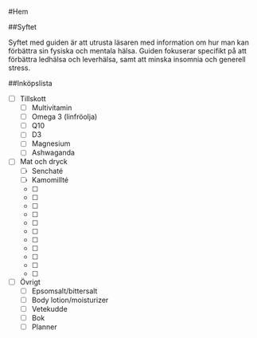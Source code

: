 #Hem 

##Syftet

Syftet med guiden är att utrusta läsaren med information om hur man kan förbättra sin fysiska och mentala hälsa. Guiden fokuserar specifikt på att förbättra ledhälsa och leverhälsa, samt att minska insomnia och generell stress. 

##Inköpslista

- [ ] Tillskott
	* [ ] Multivitamin
	* [ ] Omega 3 (linfröolja)
	* [ ] Q10
	* [ ] D3
	* [ ] Magnesium
	* [ ] Ashwaganda

- [ ] Mat och dryck 
	* [ ] Senchaté
	* [ ] Kamomillté
	* [ ] 
	* [ ] 
	* [ ] 
	* [ ] 
	* [ ]
	* [ ] 
	* [ ] 
	* [ ] 
	* [ ]
	* [ ] 
	* [ ]  

- [ ] Övrigt
    * [ ] Epsomsalt/bittersalt
    * [ ] Body lotion/moisturizer
	* [ ] Vetekudde
	* [ ] Bok
	* [ ] Planner